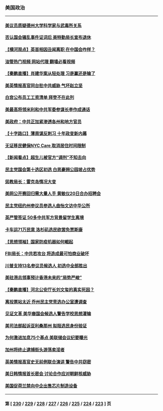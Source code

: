 ### 美国政治
---
#### [美议员质疑德州大学科学家与武毒所关系](../../pages/ncid1078159/n13775988.md?07081245) 
#### [否认国会骚乱事件证词后 美特勤局长宣布退休](../../pages/ncid1078159/n13775927.md?07081245) 
#### [【横河观点】英首相因丑闻离职 在中国会咋样？](../../pages/ncid1078159/n13776001.md?07081245) 
#### [油管热门视频 网站代理 翻墙必看视频](http://209.222.30.114:81/youtube.html?07081245)
#### [【秦鹏直播】肖建华案从轻处理 习是赢还是输了](../../pages/ncid1078159/n13775993.md?07081245) 
#### [美英情报高官同台批中共威胁 气坏赵立坚](../../pages/ncid1078159/n13775893.md?07081245) 
#### [白宫公布员工工资清单 拜登不在此列](../../pages/ncid1078159/n13775794.md?07081245) 
#### [美最高将领米利和中共军委参谋长李作成通话](../../pages/ncid1078159/n13775801.md?07081245) 
#### [美政府：中共正加紧渗透各州和地方官员](../../pages/ncid1078159/n13775749.md?07081245) 
#### [【十字路口】薄周谋反刺习 十年政变新内幕](../../pages/ncid1078159/n13775776.md?07081245) 
#### [无证移民健保NYC Care 取消居住时间限制](../../pages/ncid1078159/n13775371.md?07081245) 
#### [【新闻看点】超生儿被官方“调剂”不知去向](../../pages/ncid1078159/n13775014.md?07081245) 
#### [民主党国会第十选区初选 白思豪拥公园坡占优势](../../pages/ncid1078159/n13775335.md?07081245) 
#### [惩教局长：雷克岛情况大变](../../pages/ncid1078159/n13775366.md?07081245) 
#### [美网公开赛回归需大量人手 黄敏仪20日合办招聘会](../../pages/ncid1078159/n13775343.md?07081245) 
#### [民主党纽约州参议员参选人曲怡文访中华公所](../../pages/ncid1078159/n13775376.md?07081245) 
#### [英严管签证 50多中共军方背景留学生离境](../../pages/ncid1078159/n13775291.md?07081245) 
#### [卡车运71万民意 洛杉矶选民欲罢免贾斯康](../../pages/ncid1078159/n13775279.md?07081245) 
#### [【思想领袖】国家防疫机器如何崛起](../../pages/ncid1078159/n13761024.md?07081245) 
#### [FBI局长：中共若攻台 将造成最可怕商业破坏](../../pages/ncid1078159/n13775202.md?07081245) 
#### [川普支持13名参议员候选人 初选中全部胜出](../../pages/ncid1078159/n13775101.md?07081245) 
#### [美驻港总领事预计香港未来的“局势严峻”](../../pages/ncid1078159/n13775161.md?07081245) 
#### [【秦鹏直播】河北公安厅长刘文玺的真实死因？](../../pages/ncid1078159/n13775180.md?07081245) 
#### [离投票站太近 乔州民主党竞选办公室遭调查](../../pages/ncid1078159/n13775068.md?07081245) 
#### [见证文革 美华裔国会候选人警告学校思想灌输](../../pages/ncid1078159/n13775021.md?07081245) 
#### [美司法部起诉亚利桑那州 拟阻选民身份验证](../../pages/ncid1078159/n13774945.md?07081245) 
#### [为何激进加息75个基点 美联储会议纪要曝光](../../pages/ncid1078159/n13775061.md?07081245) 
#### [加州将终止逮捕街头游荡卖淫者](../../pages/ncid1078159/n13775087.md?07081245) 
#### [英美情报高官史无前例联合演讲 警告中共窃密](../../pages/ncid1078159/n13775046.md?07081245) 
#### [美日韩情报首长密会 讨论合作应对朝鲜核威胁](../../pages/ncid1078159/n13774996.md?07081245) 
#### [美国促荷兰禁向中企出售芯片制造设备](../../pages/ncid1078159/n13774751.md?07081245) 

---
#### 第 [ [230](./230.md?07081245) / [229](./229.md?07081245) / [228](./228.md?07081245) / [227](./227.md?07081245) / [226](./226.md?07081245) / [225](./225.md?07081245) / [224](./224.md?07081245) / [223](./223.md?07081245) ] 页
